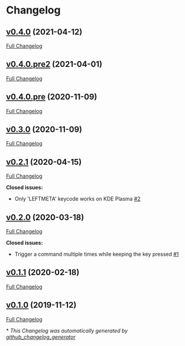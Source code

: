 # Changelog

## [v0.4.0](https://github.com/iberianpig/fusuma-plugin-keypress/tree/v0.4.0) (2021-04-12)

[Full Changelog](https://github.com/iberianpig/fusuma-plugin-keypress/compare/v0.4.0.pre2...v0.4.0)

## [v0.4.0.pre2](https://github.com/iberianpig/fusuma-plugin-keypress/tree/v0.4.0.pre2) (2021-04-01)

[Full Changelog](https://github.com/iberianpig/fusuma-plugin-keypress/compare/v0.4.0.pre...v0.4.0.pre2)

## [v0.4.0.pre](https://github.com/iberianpig/fusuma-plugin-keypress/tree/v0.4.0.pre) (2020-11-09)

[Full Changelog](https://github.com/iberianpig/fusuma-plugin-keypress/compare/v0.3.0...v0.4.0.pre)

## [v0.3.0](https://github.com/iberianpig/fusuma-plugin-keypress/tree/v0.3.0) (2020-11-09)

[Full Changelog](https://github.com/iberianpig/fusuma-plugin-keypress/compare/v0.2.1...v0.3.0)

## [v0.2.1](https://github.com/iberianpig/fusuma-plugin-keypress/tree/v0.2.1) (2020-04-15)

[Full Changelog](https://github.com/iberianpig/fusuma-plugin-keypress/compare/v0.2.0...v0.2.1)

**Closed issues:**

- Only 'LEFTMETA' keycode works on KDE Plasma [\#2](https://github.com/iberianpig/fusuma-plugin-keypress/issues/2)

## [v0.2.0](https://github.com/iberianpig/fusuma-plugin-keypress/tree/v0.2.0) (2020-03-18)

[Full Changelog](https://github.com/iberianpig/fusuma-plugin-keypress/compare/v0.1.1...v0.2.0)

**Closed issues:**

- Trigger a command multiple times while keeping the key pressed [\#1](https://github.com/iberianpig/fusuma-plugin-keypress/issues/1)

## [v0.1.1](https://github.com/iberianpig/fusuma-plugin-keypress/tree/v0.1.1) (2020-02-18)

[Full Changelog](https://github.com/iberianpig/fusuma-plugin-keypress/compare/v0.1.0...v0.1.1)

## [v0.1.0](https://github.com/iberianpig/fusuma-plugin-keypress/tree/v0.1.0) (2019-11-12)

[Full Changelog](https://github.com/iberianpig/fusuma-plugin-keypress/compare/fb8d8ccfc3828e487607706335f670ae5392f08d...v0.1.0)



\* *This Changelog was automatically generated by [github_changelog_generator](https://github.com/github-changelog-generator/github-changelog-generator)*
